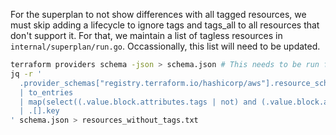 For the superplan to not show differences with all tagged resources, we must skip adding a lifecycle to ignore tags and tags_all to all resources that don't support it. For that, we maintain a list of tagless resources in `internal/superplan/run.go`. Occassionally, this list will need to be updated. 


```bash
terraform providers schema -json > schema.json # This needs to be run from inside a stack which uses the latest AWS provider.
jq -r '
  .provider_schemas["registry.terraform.io/hashicorp/aws"].resource_schemas
  | to_entries
  | map(select((.value.block.attributes.tags | not) and (.value.block.attributes.tags_all | not)))
  | .[].key
' schema.json > resources_without_tags.txt
```
